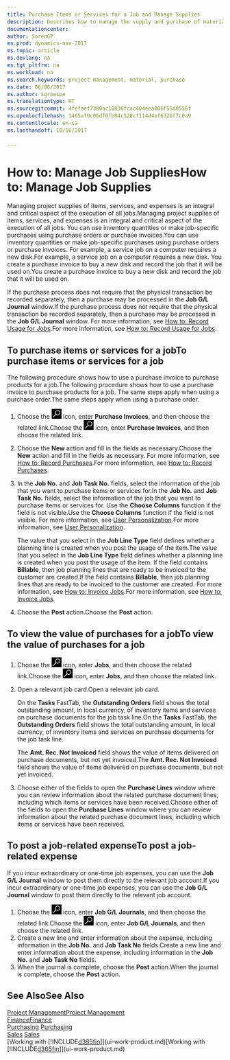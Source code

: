 ```yaml
---
title: Purchase Items or Services for a Job and Manage Supplies
description: Describes how to manage the supply and purchase of material and services to jobs.
documentationcenter: 
author: SorenGP
ms.prod: dynamics-nav-2017
ms.topic: article
ms.devlang: na
ms.tgt_pltfrm: na
ms.workload: na
ms.search.keywords: project management, material, purchase
ms.date: 06/06/2017
ms.author: sgroespe
ms.translationtype: HT
ms.sourcegitcommit: 4fefaef7380ac10836fcac404eea006f55d8556f
ms.openlocfilehash: 3405af0c06df0fb04c528cf114d4ef6326f7c0a9
ms.contentlocale: en-ca
ms.lasthandoff: 10/16/2017

---
```

# <a name="how-to-manage-job-supplies"></a><span data-ttu-id="e346c-103">How to: Manage Job Supplies</span><span class="sxs-lookup"><span data-stu-id="e346c-103">How to: Manage Job Supplies</span></span>
<span data-ttu-id="e346c-104">Managing project supplies of items, services, and expenses is an integral and critical aspect of the execution of all jobs.</span><span class="sxs-lookup"><span data-stu-id="e346c-104">Managing project supplies of items, services, and expenses is an integral and critical aspect of the execution of all jobs.</span></span> <span data-ttu-id="e346c-105">You can use inventory quantities or make job-specific purchases using purchase orders or purchase invoices.</span><span class="sxs-lookup"><span data-stu-id="e346c-105">You can use inventory quantities or make job-specific purchases using purchase orders or purchase invoices.</span></span> <span data-ttu-id="e346c-106">For example, a service job on a computer requires a new disk.</span><span class="sxs-lookup"><span data-stu-id="e346c-106">For example, a service job on a computer requires a new disk.</span></span> <span data-ttu-id="e346c-107">You create a purchase invoice to buy a new disk and record the job that it will be used on.</span><span class="sxs-lookup"><span data-stu-id="e346c-107">You create a purchase invoice to buy a new disk and record the job that it will be used on.</span></span>

<span data-ttu-id="e346c-108">If the purchase process does not require that the physical transaction be recorded separately, then a purchase may be processed in the **Job G/L Journal** window.</span><span class="sxs-lookup"><span data-stu-id="e346c-108">If the purchase process does not require that the physical transaction be recorded separately, then a purchase may be processed in the **Job G/L Journal** window.</span></span> <span data-ttu-id="e346c-109">For more information, see [How to: Record Usage for Jobs](projects-how-record-job-usage.md).</span><span class="sxs-lookup"><span data-stu-id="e346c-109">For more information, see [How to: Record Usage for Jobs](projects-how-record-job-usage.md).</span></span>

## <a name="to-purchase-items-or-services-for-a-job"></a><span data-ttu-id="e346c-110">To purchase items or services for a job</span><span class="sxs-lookup"><span data-stu-id="e346c-110">To purchase items or services for a job</span></span>
<span data-ttu-id="e346c-111">The following procedure shows how to use a purchase invoice to purchase products for a job.</span><span class="sxs-lookup"><span data-stu-id="e346c-111">The following procedure shows how to use a purchase invoice to purchase products for a job.</span></span> <span data-ttu-id="e346c-112">The same steps apply when using a purchase order.</span><span class="sxs-lookup"><span data-stu-id="e346c-112">The same steps apply when using a purchase order.</span></span>  

1. <span data-ttu-id="e346c-113">Choose the ![Search for Page or Report](media/ui-search/search_small.png "Search for Page or Report icon") icon, enter **Purchase Invoices**, and then choose the related link.</span><span class="sxs-lookup"><span data-stu-id="e346c-113">Choose the ![Search for Page or Report](media/ui-search/search_small.png "Search for Page or Report icon") icon, enter **Purchase Invoices**, and then choose the related link.</span></span>  
2. <span data-ttu-id="e346c-114">Choose the **New** action and fill in the fields as necessary.</span><span class="sxs-lookup"><span data-stu-id="e346c-114">Choose the **New** action and fill in the fields as necessary.</span></span> <span data-ttu-id="e346c-115">For more information, see [How to: Record Purchases](purchasing-how-record-purchases.md).</span><span class="sxs-lookup"><span data-stu-id="e346c-115">For more information, see [How to: Record Purchases](purchasing-how-record-purchases.md).</span></span>
3. <span data-ttu-id="e346c-116">In the **Job No.** and **Job Task No.** fields, select the information of the job that you want to purchase items or services for.</span><span class="sxs-lookup"><span data-stu-id="e346c-116">In the **Job No.** and **Job Task No.** fields, select the information of the job that you want to purchase items or services for.</span></span> <span data-ttu-id="e346c-117">Use the **Choose Columns** function if the field is not visible.</span><span class="sxs-lookup"><span data-stu-id="e346c-117">Use the **Choose Columns** function if the field is not visible.</span></span> <span data-ttu-id="e346c-118">For more information, see [User Personalization](ui-user-personalization.md).</span><span class="sxs-lookup"><span data-stu-id="e346c-118">For more information, see [User Personalization](ui-user-personalization.md).</span></span>

    <span data-ttu-id="e346c-119">The value that you select in the **Job Line Type** field defines whether a planning line is created when you post the usage of the item.</span><span class="sxs-lookup"><span data-stu-id="e346c-119">The value that you select in the **Job Line Type** field defines whether a planning line is created when you post the usage of the item.</span></span> <span data-ttu-id="e346c-120">If the field contains **Billable**, then job planning lines that are ready to be invoiced to the customer are created.</span><span class="sxs-lookup"><span data-stu-id="e346c-120">If the field contains **Billable**, then job planning lines that are ready to be invoiced to the customer are created.</span></span> <span data-ttu-id="e346c-121">For more information, see [How to: Invoice Jobs](projects-how-invoice-jobs.md).</span><span class="sxs-lookup"><span data-stu-id="e346c-121">For more information, see [How to: Invoice Jobs](projects-how-invoice-jobs.md).</span></span>
4. <span data-ttu-id="e346c-122">Choose the **Post** action.</span><span class="sxs-lookup"><span data-stu-id="e346c-122">Choose the **Post** action.</span></span>

## <a name="to-view-the-value-of-purchases-for-a-job"></a><span data-ttu-id="e346c-123">To view the value of purchases for a job</span><span class="sxs-lookup"><span data-stu-id="e346c-123">To view the value of purchases for a job</span></span>
1. <span data-ttu-id="e346c-124">Choose the ![Search for Page or Report](media/ui-search/search_small.png "Search for Page or Report icon") icon, enter **Jobs**, and then choose the related link.</span><span class="sxs-lookup"><span data-stu-id="e346c-124">Choose the ![Search for Page or Report](media/ui-search/search_small.png "Search for Page or Report icon") icon, enter **Jobs**, and then choose the related link.</span></span>
2. <span data-ttu-id="e346c-125">Open a relevant job card.</span><span class="sxs-lookup"><span data-stu-id="e346c-125">Open a relevant job card.</span></span>

    <span data-ttu-id="e346c-126">On the **Tasks** FastTab, the **Outstanding Orders** field shows the total outstanding amount, in local currency, of inventory items and services on purchase documents for the job task line.</span><span class="sxs-lookup"><span data-stu-id="e346c-126">On the **Tasks** FastTab, the **Outstanding Orders** field shows the total outstanding amount, in local currency, of inventory items and services on purchase documents for the job task line.</span></span>  

    <span data-ttu-id="e346c-127">The **Amt. Rec. Not Invoiced** field shows the value of items delivered on purchase documents, but not yet invoiced.</span><span class="sxs-lookup"><span data-stu-id="e346c-127">The **Amt. Rec. Not Invoiced** field shows the value of items delivered on purchase documents, but not yet invoiced.</span></span>  
3. <span data-ttu-id="e346c-128">Choose either of the fields to open the **Purchase Lines** window where you can review information about the related purchase document lines, including which items or services have been received.</span><span class="sxs-lookup"><span data-stu-id="e346c-128">Choose either of the fields to open the **Purchase Lines** window where you can review information about the related purchase document lines, including which items or services have been received.</span></span>

## <a name="to-post-a-job-related-expense"></a><span data-ttu-id="e346c-129">To post a job-related expense</span><span class="sxs-lookup"><span data-stu-id="e346c-129">To post a job-related expense</span></span>
<span data-ttu-id="e346c-130">If you incur extraordinary or one-time job expenses, you can use the **Job G/L Journal** window to post them directly to the relevant job account.</span><span class="sxs-lookup"><span data-stu-id="e346c-130">If you incur extraordinary or one-time job expenses, you can use the **Job G/L Journal** window to post them directly to the relevant job account.</span></span>

1. <span data-ttu-id="e346c-131">Choose the ![Search for Page or Report](media/ui-search/search_small.png "Search for Page or Report icon") icon, enter **Job G/L Journals**, and then choose the related link.</span><span class="sxs-lookup"><span data-stu-id="e346c-131">Choose the ![Search for Page or Report](media/ui-search/search_small.png "Search for Page or Report icon") icon, enter **Job G/L Journals**, and then choose the related link.</span></span>  
2. <span data-ttu-id="e346c-132">Create a new line and enter information about the expense, including information in the **Job No.** and **Job Task No** fields.</span><span class="sxs-lookup"><span data-stu-id="e346c-132">Create a new line and enter information about the expense, including information in the **Job No.** and **Job Task No** fields.</span></span>  
3. <span data-ttu-id="e346c-133">When the journal is complete, choose the **Post** action.</span><span class="sxs-lookup"><span data-stu-id="e346c-133">When the journal is complete, choose the **Post** action.</span></span>

## <a name="see-also"></a><span data-ttu-id="e346c-134">See Also</span><span class="sxs-lookup"><span data-stu-id="e346c-134">See Also</span></span>
[<span data-ttu-id="e346c-135">Project Management</span><span class="sxs-lookup"><span data-stu-id="e346c-135">Project Management</span></span>](projects-manage-projects.md)  
[<span data-ttu-id="e346c-136">Finance</span><span class="sxs-lookup"><span data-stu-id="e346c-136">Finance</span></span>](finance.md)  
<span data-ttu-id="e346c-137">[Purchasing](purchasing-manage-purchasing.md)       </span><span class="sxs-lookup"><span data-stu-id="e346c-137">[Purchasing](purchasing-manage-purchasing.md)       </span></span>  
<span data-ttu-id="e346c-138">[Sales](sales-manage-sales.md)    </span><span class="sxs-lookup"><span data-stu-id="e346c-138">[Sales](sales-manage-sales.md)    </span></span>  
<span data-ttu-id="e346c-139">[Working with [!INCLUDE[d365fin](includes/d365fin_md.md)]](ui-work-product.md)</span><span class="sxs-lookup"><span data-stu-id="e346c-139">[Working with [!INCLUDE[d365fin](includes/d365fin_md.md)]](ui-work-product.md)</span></span>  

